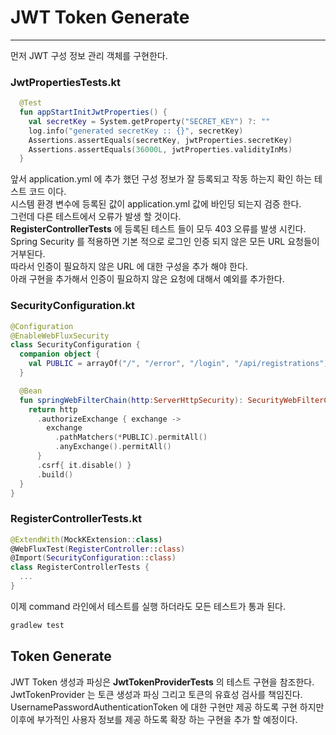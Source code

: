 # JWT Token Generate
---
먼저 JWT 구성 정보 관리 객체를 구현한다.

### JwtPropertiesTests.kt
```kotlin
  @Test
  fun appStartInitJwtProperties() {
    val secretKey = System.getProperty("SECRET_KEY") ?: ""
    log.info("generated secretKey :: {}", secretKey)
    Assertions.assertEquals(secretKey, jwtProperties.secretKey)
    Assertions.assertEquals(36000L, jwtProperties.validityInMs)
  }
```
앞서 application.yml 에 추가 했던 구성 정보가 잘 등록되고 작동 하는지 확인 하는 테스트 코드 이다.   
시스템 환경 변수에 등록된 값이 application.yml 값에 바인딩 되는지 검증 한다.   
그런데 다른 테스트에서 오류가 발생 할 것이다.   
**RegisterControllerTests** 에 등록된 테스트 들이 모두 403 오류를 발생 시킨다.
Spring Security 를 적용하면 기본 적으로 로그인 인증 되지 않은 모든 URL 요청들이 거부된다.   
따라서 인증이 필요하지 않은 URL 에 대한 구성을 추가 해야 한다.   
아래 구현을 추가해서 인증이 필요하지 않은 요청에 대해서 예외를 추가한다.   

### SecurityConfiguration.kt
```kotlin
@Configuration
@EnableWebFluxSecurity
class SecurityConfiguration {
  companion object {
    val PUBLIC = arrayOf("/", "/error", "/login", "/api/registrations")
  }

  @Bean
  fun springWebFilterChain(http:ServerHttpSecurity): SecurityWebFilterChain {
    return http
      .authorizeExchange { exchange ->
        exchange
          .pathMatchers(*PUBLIC).permitAll()
          .anyExchange().permitAll()
      }
      .csrf{ it.disable() }
      .build()
  }
}
```

### RegisterControllerTests.kt
```kotlin
@ExtendWith(MockKExtension::class)
@WebFluxTest(RegisterController::class)
@Import(SecurityConfiguration::class)
class RegisterControllerTests {
  ...
}
```
이제 command 라인에서 테스트를 실행 하더라도 모든 테스트가 통과 된다.
```bash
gradlew test
```

## Token Generate
JWT Token 생성과 파싱은 **JwtTokenProviderTests** 의 테스트 구현을 참조한다.   
JwtTokenProvider 는 토큰 생성과 파싱 그리고 토큰의 유효성 검사를 책임진다.   
UsernamePasswordAuthenticationToken 에 대한 구현만 제공 하도록 구현 하지만 이후에 부가적인 사용자 정보를 제공 하도록 확장 하는 구현을 추가 할 예정이다.   
